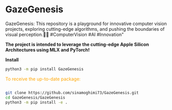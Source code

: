 # GazeGenesis
GazeGenesis: This repository is a playground for innovative computer vision projects, exploring cutting-edge algorithms, and pushing the boundaries of visual perception.🔭📸 #ComputerVision #AI #Innovation"

**The project is intended to leverage the cutting-edge Apple Silicon Architectures using MLX and PyTorch!**

**Install**
```zsh
python3 -m pip install GazeGenesis
```

<font style="color : orange">To receive the up-to-date package:</font>
```zsh

git clone https://github.com/sinamoghimi73/GazeGenesis.git
cd GazeGenesis/GazeGenesis
python3 -m pip install -e .
```
